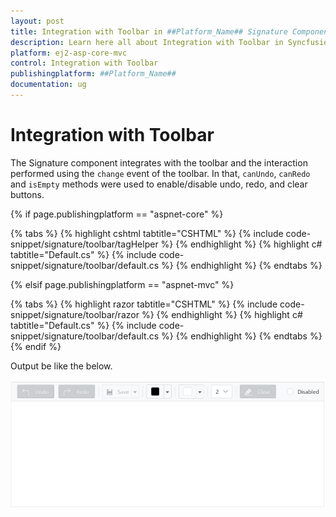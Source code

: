 ```yaml
---
layout: post
title: Integration with Toolbar in ##Platform_Name## Signature Component
description: Learn here all about Integration with Toolbar in Syncfusion ##Platform_Name## Signature component of Syncfusion Essential JS 2 and more.
platform: ej2-asp-core-mvc
control: Integration with Toolbar
publishingplatform: ##Platform_Name##
documentation: ug
---
```


# Integration with Toolbar

The Signature component integrates with the toolbar and the interaction performed using the `change` event of the toolbar. 
In that, `canUndo`, `canRedo` and `isEmpty` methods were used to enable/disable undo, redo, and clear buttons.

{% if page.publishingplatform == "aspnet-core" %}

{% tabs %}
{% highlight cshtml tabtitle="CSHTML" %}
{% include code-snippet/signature/toolbar/tagHelper %}
{% endhighlight %}
{% highlight c# tabtitle="Default.cs" %}
{% include code-snippet/signature/toolbar/default.cs %}
{% endhighlight %}
{% endtabs %}

{% elsif page.publishingplatform == "aspnet-mvc" %}

{% tabs %}
{% highlight razor tabtitle="CSHTML" %}
{% include code-snippet/signature/toolbar/razor %}
{% endhighlight %}
{% highlight c# tabtitle="Default.cs" %}
{% include code-snippet/signature/toolbar/default.cs %}
{% endhighlight %}
{% endtabs %}
{% endif %}

Output be like the below.

![Signature Sample](../images/toolbar.PNG)